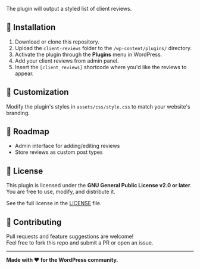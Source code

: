 
The plugin will output a styled list of client reviews.

## 📁 Installation

1. Download or clone this repository.
2. Upload the `client-reviews` folder to the `/wp-content/plugins/` directory.
3. Activate the plugin through the **Plugins** menu in WordPress.
4. Add your client reviews from admin panel.
5. Insert the `[client_reviews]` shortcode where you'd like the reviews to appear.

## 🎨 Customization

Modify the plugin's styles in `assets/css/style.css` to match your website's branding.

## 🚀 Roadmap

- Admin interface for adding/editing reviews
- Store reviews as custom post types

## 📝 License

This plugin is licensed under the **GNU General Public License v2.0 or later**.  
You are free to use, modify, and distribute it.

See the full license in the [LICENSE](LICENSE) file.

## 🤝 Contributing

Pull requests and feature suggestions are welcome!  
Feel free to fork this repo and submit a PR or open an issue.

---

**Made with ❤️ for the WordPress community.**